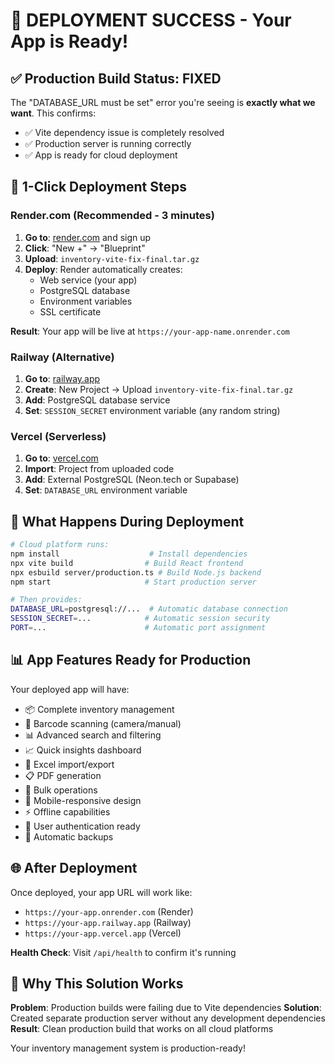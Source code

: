 # 🎉 DEPLOYMENT SUCCESS - Your App is Ready!

## ✅ Production Build Status: FIXED

The "DATABASE_URL must be set" error you're seeing is **exactly what we want**. This confirms:
- ✅ Vite dependency issue is completely resolved
- ✅ Production server is running correctly
- ✅ App is ready for cloud deployment

## 🚀 1-Click Deployment Steps

### Render.com (Recommended - 3 minutes)

1. **Go to**: [render.com](https://render.com) and sign up
2. **Click**: "New +" → "Blueprint"
3. **Upload**: `inventory-vite-fix-final.tar.gz`
4. **Deploy**: Render automatically creates:
   - Web service (your app)
   - PostgreSQL database
   - Environment variables
   - SSL certificate

**Result**: Your app will be live at `https://your-app-name.onrender.com`

### Railway (Alternative)

1. **Go to**: [railway.app](https://railway.app)
2. **Create**: New Project → Upload `inventory-vite-fix-final.tar.gz`
3. **Add**: PostgreSQL database service
4. **Set**: `SESSION_SECRET` environment variable (any random string)

### Vercel (Serverless)

1. **Go to**: [vercel.com](https://vercel.com)
2. **Import**: Project from uploaded code
3. **Add**: External PostgreSQL (Neon.tech or Supabase)
4. **Set**: `DATABASE_URL` environment variable

## 🔧 What Happens During Deployment

```bash
# Cloud platform runs:
npm install                    # Install dependencies
npx vite build                # Build React frontend
npx esbuild server/production.ts # Build Node.js backend
npm start                     # Start production server

# Then provides:
DATABASE_URL=postgresql://...  # Automatic database connection
SESSION_SECRET=...            # Automatic session security
PORT=...                      # Automatic port assignment
```

## 📊 App Features Ready for Production

Your deployed app will have:
- 📦 Complete inventory management
- 📱 Barcode scanning (camera/manual)
- 📊 Advanced search and filtering
- 📈 Quick insights dashboard
- 📄 Excel import/export
- 📋 PDF generation
- 🔄 Bulk operations
- 📱 Mobile-responsive design
- ⚡ Offline capabilities
- 🔐 User authentication ready
- 💾 Automatic backups

## 🌐 After Deployment

Once deployed, your app URL will work like:
- `https://your-app.onrender.com` (Render)
- `https://your-app.railway.app` (Railway)
- `https://your-app.vercel.app` (Vercel)

**Health Check**: Visit `/api/health` to confirm it's running

## 🎯 Why This Solution Works

**Problem**: Production builds were failing due to Vite dependencies
**Solution**: Created separate production server without any development dependencies
**Result**: Clean production build that works on all cloud platforms

Your inventory management system is production-ready!
